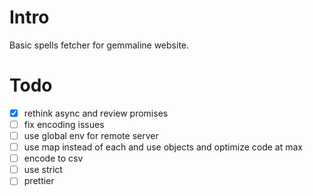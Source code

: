 # Intro

Basic spells fetcher for gemmaline website.

# Todo
- [x] rethink async and review promises
- [ ] fix encoding issues 
- [ ] use global env for remote server
- [ ] use map instead of each and use objects and optimize code at max
- [ ] encode to csv
- [ ] use strict 
- [ ] prettier
